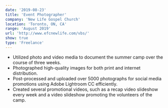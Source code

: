 ```yaml
---
date: '2019-08-23'
title: 'Event Photographer'
company: 'New Life Gospel Church'
location: 'Toronto, ON, CA'
range: 'August 2019'
url: 'http://www.efcnewlife.com/vbs/'
show: true
type: 'Freelance'
---
```


- Utilized photo and video media to document the summer camp over the course of three weeks.
- Photographed high-quality images for both print and internet distribution.
- Post-processed and uploaded over 5000 photographs for social media promotions using Adobe Lightroom CC efficiently.
- Created several promotional videos, such as a recap video slideshow every week and a video slideshow promoting the volunteers of the camp.
